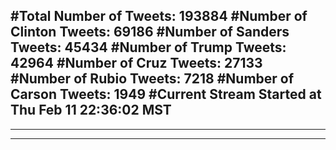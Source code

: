 #Total Number of Tweets: 193884 
#Number of Clinton Tweets: 69186
#Number of Sanders Tweets: 45434
#Number of Trump Tweets: 42964
#Number of Cruz Tweets: 27133
#Number of Rubio Tweets: 7218
#Number of Carson Tweets: 1949
#Current Stream Started at Thu Feb 11 22:36:02 MST
---
---
---
